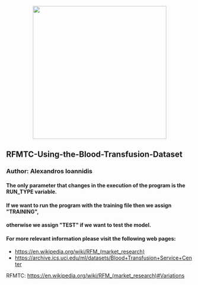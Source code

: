 <p align="center">
<img src="https://github.com/it21208/RFMTC-Implementation-Using-the-CDNOW-dataset/blob/master/rfmtc_logo.png" width="360">
</p>

## RFMTC-Using-the-Blood-Transfusion-Dataset
### Author: Alexandros Ioannidis
#### The only parameter that changes in the execution of the program is the RUN_TYPE variable. 
#### If we want to run the program with the training file then we assign "TRAINING",
####  otherwise we assign "TEST" if we want to test the model.

#### For more relevant information please visit the following web pages:
- https://en.wikipedia.org/wiki/RFM_(market_research)
- https://archive.ics.uci.edu/ml/datasets/Blood+Transfusion+Service+Center

RFMTC: https://en.wikipedia.org/wiki/RFM_(market_research)#Variations
